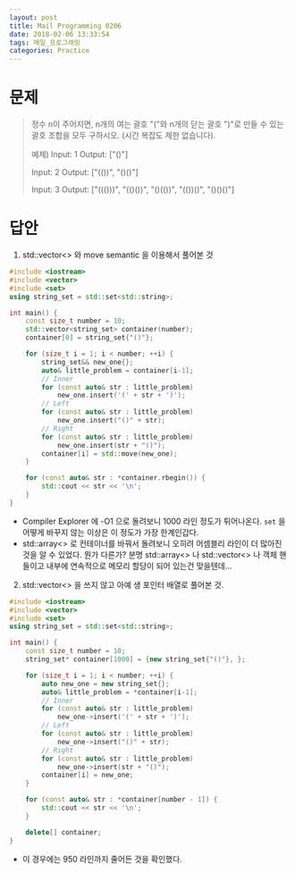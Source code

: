 ```yaml
---
layout: post
title: Mail Programming 0206
date: 2018-02-06 13:33:54
tags: 매일_프로그래밍
categories: Practice
---
```


# 문제

> 정수 n이 주어지면, n개의 여는 괄호 "("와 n개의 닫는 괄호 ")"로 만들 수 있는 괄호 조합을 모두 구하시오. (시간 복잡도 제한 없습니다).
>
> 예제)
Input: 1
Output: ["()"]
>
> Input: 2
Output: ["(())", "()()"]
>
> Input: 3
Output: ["((()))", "(()())", "()(())", "(())()", "()()()"]

# 답안

1. std::vector<> 와 move semantic 을 이용해서 풀어본 것

``` c++
#include <iostream>
#include <vector>
#include <set>
using string_set = std::set<std::string>;

int main() {
    const size_t number = 10;
    std::vector<string_set> container(number);
    container[0] = string_set{"()"};

    for (size_t i = 1; i < number; ++i) {
        string_set&& new_one{};
        auto& little_problem = container[i-1];
        // Inner
        for (const auto& str : little_problem)
            new_one.insert('(' + str + ')');
        // Left
        for (const auto& str : little_problem)
            new_one.insert("()" + str);
        // Right
        for (const auto& str : little_problem)
            new_one.insert(str + "()");
        container[i] = std::move(new_one);
    }

    for (const auto& str : *container.rbegin()) {
        std::cout << str << '\n';
    }
}
```

* Compiler Explorer 에 -O1 으로 돌려보니 1000 라인 정도가 튀어나온다. `set` 을 어떻게 바꾸지 않는 이상은 이 정도가 가장 한계인갑다.
* std::array<> 로 컨테이너를 바꿔서 돌려보니 오히려 어셈블리 라인이 더 많아진 것을 알 수 있었다. 뭔가 다른가? 분명 std::array<> 나 std::vector<> 나 객체 핸들이고 내부에 연속적으로 메모리 할당이 되어 있는건 맞을텐데...

2. std::vector<> 을 쓰지 않고 아예 생 포인터 배열로 풀어본 것.

``` c++
#include <iostream>
#include <vector>
#include <set>
using string_set = std::set<std::string>;

int main() {
    const size_t number = 10;
    string_set* container[1000] = {new string_set{"()"}, };

    for (size_t i = 1; i < number; ++i) {
        auto new_one = new string_set{};
        auto& little_problem = *container[i-1];
        // Inner
        for (const auto& str : little_problem)
            new_one->insert('(' + str + ')');
        // Left
        for (const auto& str : little_problem)
            new_one->insert("()" + str);
        // Right
        for (const auto& str : little_problem)
            new_one->insert(str + "()");
        container[i] = new_one;
    }

    for (const auto& str : *container[number - 1]) {
        std::cout << str << '\n';
    }

    delete[] container;
}
```

* 이 경우에는 950 라인까지 줄어든 것을 확인했다.